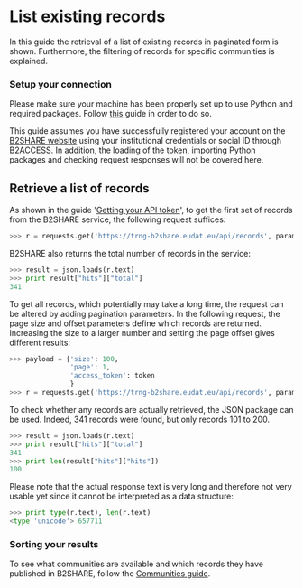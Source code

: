# List existing records
In this guide the retrieval of a list of existing records in paginated form is shown. Furthermore, the filtering of records for specific communities is explained.

### Setup your connection
Please make sure your machine has been properly set up to use Python and required packages. Follow [this](A_Setup_and_install.md) guide in order to do so.

This guide assumes you have successfully registered your account on the [B2SHARE website](https://trng-b2share.eudat.eu) using your institutional credentials or social ID through B2ACCESS. In addition, the loading of the token, importing Python packages and checking request responses will not be covered here.

## Retrieve a list of records
As shown in the guide '[Getting your API token](00_Getting_your_API_token.md)', to get the first set of records from the B2SHARE service, the following request suffices:

```python
>>> r = requests.get('https://trng-b2share.eudat.eu/api/records', params={'access_token': token}, verify=False)
```

B2SHARE also returns the total number of records in the service:

```python
>>> result = json.loads(r.text)
>>> print result["hits"]["total"]
341
```

To get all records, which potentially may take a long time, the request can be altered by adding pagination parameters. In the following request, the page size and offset parameters define which records are returned. Increasing the size to a larger number and setting the page offset gives different results:

```python
>>> payload = {'size': 100,
               'page': 1,
               'access_token': token
               }
>>> r = requests.get('https://trng-b2share.eudat.eu/api/records', params=payload, verify=False)
```

To check whether any records are actually retrieved, the JSON package can be used. Indeed, 341 records were found, but only records 101 to 200.

```python
>>> result = json.loads(r.text)
>>> print result["hits"]["total"]
341
>>> print len(result["hits"]["hits"])
100
```

Please note that the actual response text is very long and therefore not very usable yet since it cannot be interpreted as a data structure:

```python
>>> print type(r.text), len(r.text)
<type 'unicode'> 657711
```

### Sorting your results


To see what communities are available and which records they have published in B2SHARE, follow the [Communities guide](03_Communities.md).
